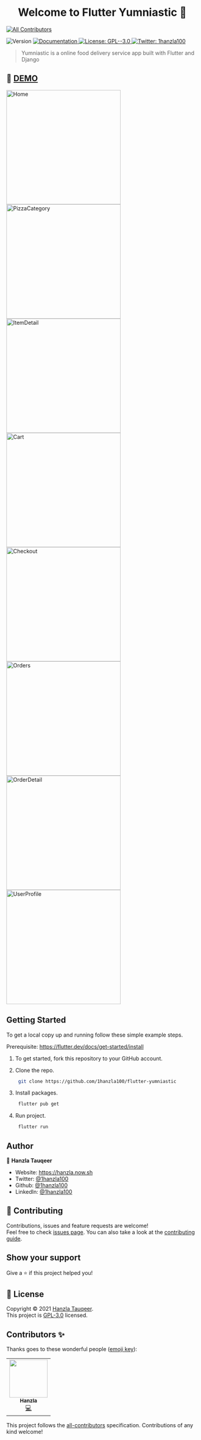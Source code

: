 <h1 align="center">Welcome to Flutter Yumniastic 👋</h1>

<!-- ALL-CONTRIBUTORS-BADGE:START - Do not remove or modify this section -->
[![All Contributors](https://img.shields.io/badge/all_contributors-11-orange.svg?style=flat-square)](#contributors-)
<!-- ALL-CONTRIBUTORS-BADGE:END -->
<p>
  <img alt="Version" src="https://img.shields.io/badge/version-1.0.0-blue.svg?cacheSeconds=2592000" />
  <a href="https://github.com/1hanzla100/flutter-yumniastic/blob/master/README.md" target="_blank">
    <img alt="Documentation" src="https://img.shields.io/badge/documentation-yes-brightgreen.svg" />
  </a>
  <a href="https://github.com/1hanzla100/flutter-yumniastic/blob/master/LICENSE" target="_blank">
    <img alt="License: GPL--3.0" src="https://img.shields.io/badge/License-GPL--3.0-yellow.svg" />
  </a>
  <a href="https://twitter.com/1hanzla100" target="_blank">
    <img alt="Twitter: 1hanzla100" src="https://img.shields.io/twitter/follow/1hanzla100.svg?style=social" />
  </a>
</p>

> Yumniastic is a online food delivery service app built with Flutter and Django

## 🚀 [DEMO](https://github.com/1hanzla100/flutter-yumniastic/releases)

<p>
<img src="https://user-images.githubusercontent.com/59178380/106362317-eb812480-6343-11eb-9260-c97720450bfb.png" alt="Home" width=300></img>
<img src="https://user-images.githubusercontent.com/59178380/106362708-15d3e180-6346-11eb-90f4-ad39b6cd44bc.png" alt="PizzaCategory" width=300></img>
<img src="https://user-images.githubusercontent.com/59178380/106362318-ec19bb00-6343-11eb-92b5-931093063fcf.png" alt="ItemDetail" width=300></img>
<img src="https://user-images.githubusercontent.com/59178380/106362314-e91eca80-6343-11eb-9242-86f51b254c12.png" alt="Cart" width=300></img>
<img src="https://user-images.githubusercontent.com/59178380/106362316-eae88e00-6343-11eb-9991-d746325df676.png" alt="Checkout" width=300></img>
<img src="https://user-images.githubusercontent.com/59178380/106362323-efad4200-6343-11eb-8ce6-a2b54ccb295a.png" alt="Orders" width=300></img>
<img src="https://user-images.githubusercontent.com/59178380/106362321-ef14ab80-6343-11eb-83b2-073708a83cea.png" alt="OrderDetail" width=300></img>
<img src="https://user-images.githubusercontent.com/59178380/106362324-f045d880-6343-11eb-8025-dd6367443839.png" alt="UserProfile" width=300></img>
</p>

## Getting Started

To get a local copy up and running follow these simple example steps.

Prerequisite: https://flutter.dev/docs/get-started/install

1. To get started, fork this repository to your GitHub account.

2. Clone the repo.
    ```sh
     git clone https://github.com/1hanzla100/flutter-yumniastic
    ```
3. Install packages.
    ```sh
     flutter pub get
    ```
4. Run project.
    ```sh
     flutter run
    ```

## Author

👤 **Hanzla Tauqeer**

* Website: https://hanzla.now.sh
* Twitter: [@1hanzla100](https://twitter.com/1hanzla100)
* Github: [@1hanzla100](https://github.com/1hanzla100)
* LinkedIn: [@1hanzla100](https://linkedin.com/in/1hanzla100)

## 🤝 Contributing

Contributions, issues and feature requests are welcome!<br />Feel free to check [issues page](https://github.com/1hanzla100/flutter-yumniastic/issues). You can also take a look at the [contributing guide](https://github.com/1hanzla100/flutter-yumniastic/blob/master/CONTRIBUTING.md).

## Show your support

Give a ⭐️ if this project helped you!

## 📝 License

Copyright © 2021 [Hanzla Tauqeer](https://github.com/1hanzla100).<br />
This project is [GPL-3.0](https://github.com/1hanzla100/flutter-yumniastic/blob/master/LICENSE) licensed.

## Contributors ✨

Thanks goes to these wonderful people ([emoji key](https://allcontributors.org/docs/en/emoji-key)):

<!-- ALL-CONTRIBUTORS-LIST:START - Do not remove or modify this section -->
<!-- prettier-ignore-start -->
<!-- markdownlint-disable -->
<table>
  <tr>
    <td align="center"><a href="https://hanzla.now.sh"><img src="https://avatars.githubusercontent.com/u/59178380?v=4?s=100" width="100px;" alt=""/><br /><sub><b>Hanzla</b></sub></a><br /><a href="https://github.com/1hanzla100/flutter-yumniastic/commits?author=1hanzla100" title="Code">💻</a></td>
  </tr>
</table>

<!-- markdownlint-restore -->
<!-- prettier-ignore-end -->

<!-- ALL-CONTRIBUTORS-LIST:END -->

This project follows the [all-contributors](https://github.com/all-contributors/all-contributors) specification. Contributions of any kind welcome!